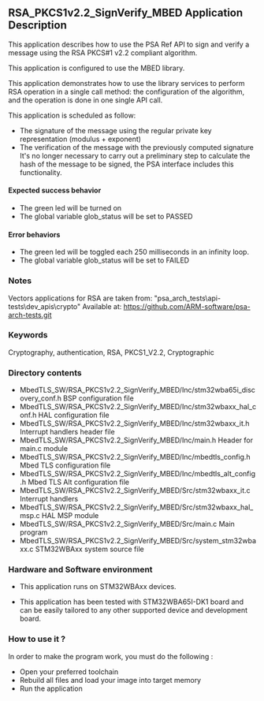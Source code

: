 ## <b>RSA_PKCS1v2.2_SignVerify_MBED Application Description</b>

This application describes how to use the PSA Ref API to sign and verify
a message using the RSA PKCS#1 v2.2 compliant algorithm.

This application is configured to use the MBED library.

This application demonstrates how to use the library services to perform RSA operation
in a single call method: the configuration of the algorithm, and the operation
is done in one single API call.

This application is scheduled as follow:

  - The signature of the message using the regular private key representation (modulus + exponent)
  - The verification of the message with the previously computed signature
    It's no longer necessary to carry out a preliminary step to calculate the hash of the
    message to be signed, the PSA interface includes this functionality.

####  <b>Expected success behavior</b>

- The green led will be turned on
- The global variable glob_status will be set to PASSED

#### <b>Error behaviors</b>

- The green led will be toggled each 250 milliseconds in an infinity loop.
- The global variable glob_status will be set to FAILED

### <b>Notes</b>
Vectors applications for RSA are taken from:
"psa_arch_tests\\api-tests\\dev_apis\\crypto"
Available at:
 https://github.com/ARM-software/psa-arch-tests.git

### <b>Keywords</b>

Cryptography, authentication, RSA, PKCS1_V2.2, Cryptographic

### <b>Directory contents</b>

  - MbedTLS_SW/RSA_PKCS1v2.2_SignVerify_MBED/Inc/stm32wba65i_discovery_conf.h     BSP configuration file
  - MbedTLS_SW/RSA_PKCS1v2.2_SignVerify_MBED/Inc/stm32wbaxx_hal_conf.h    HAL configuration file
  - MbedTLS_SW/RSA_PKCS1v2.2_SignVerify_MBED/Inc/stm32wbaxx_it.h          Interrupt handlers header file
  - MbedTLS_SW/RSA_PKCS1v2.2_SignVerify_MBED/Inc/main.h                        Header for main.c module
  - MbedTLS_SW/RSA_PKCS1v2.2_SignVerify_MBED/Inc/mbedtls_config.h              Mbed TLS configuration file
  - MbedTLS_SW/RSA_PKCS1v2.2_SignVerify_MBED/Inc/mbedtls_alt_config.h          Mbed TLS Alt configuration file
  - MbedTLS_SW/RSA_PKCS1v2.2_SignVerify_MBED/Src/stm32wbaxx_it.c          Interrupt handlers
  - MbedTLS_SW/RSA_PKCS1v2.2_SignVerify_MBED/Src/stm32wbaxx_hal_msp.c     HAL MSP module
  - MbedTLS_SW/RSA_PKCS1v2.2_SignVerify_MBED/Src/main.c                        Main program
  - MbedTLS_SW/RSA_PKCS1v2.2_SignVerify_MBED/Src/system_stm32wbaxx.c      STM32WBAxx system source file

### <b>Hardware and Software environment</b>

  - This application runs on STM32WBAxx devices.

  - This application has been tested with STM32WBA65I-DK1 board and can be
    easily tailored to any other supported device and development board.

###  <b>How to use it ?</b>

In order to make the program work, you must do the following :

 - Open your preferred toolchain
 - Rebuild all files and load your image into target memory
 - Run the application

